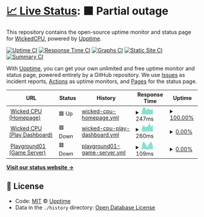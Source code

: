# [📈 Live Status](https://status.wickedcpu.com): <!--live status--> **🟧 Partial outage**

This repository contains the open-source uptime monitor and status page for [WickedCPU](https://wickedcpu.com), powered by [Upptime](https://github.com/upptime/upptime).

[![Uptime CI](https://github.com/koj-co/upptime/workflows/Uptime%20CI/badge.svg)](https://github.com/koj-co/upptime/actions?query=workflow%3A%22Uptime+CI%22)
[![Response Time CI](https://github.com/koj-co/upptime/workflows/Response%20Time%20CI/badge.svg)](https://github.com/koj-co/upptime/actions?query=workflow%3A%22Response+Time+CI%22)
[![Graphs CI](https://github.com/koj-co/upptime/workflows/Graphs%20CI/badge.svg)](https://github.com/koj-co/upptime/actions?query=workflow%3A%22Graphs+CI%22)
[![Static Site CI](https://github.com/koj-co/upptime/workflows/Static%20Site%20CI/badge.svg)](https://github.com/koj-co/upptime/actions?query=workflow%3A%22Static+Site+CI%22)
[![Summary CI](https://github.com/koj-co/upptime/workflows/Summary%20CI/badge.svg)](https://github.com/koj-co/upptime/actions?query=workflow%3A%22Summary+CI%22)

With [Upptime](https://upptime.js.org), you can get your own unlimited and free uptime monitor and status page, powered entirely by a GitHub repository. We use [Issues](https://github.com/upptime/upptime/issues) as incident reports, [Actions](https://github.com/empmdk/upptime/actions) as uptime monitors, and [Pages](https://status.wickedcpu.com) for the status page.

<!--start: status pages-->
<!-- This summary is generated by Upptime (https://github.com/upptime/upptime) -->
<!-- Do not edit this manually, your changes will be overwritten -->
<!-- prettier-ignore -->
| URL | Status | History | Response Time | Uptime |
| --- | ------ | ------- | ------------- | ------ |
| <img alt="" src="https://icons.duckduckgo.com/ip3/null.ico" height="13"> [Wicked CPU (Homepage)](wickedcpu.com) | 🟩 Up | [wicked-cpu-homepage.yml](https://github.com/WickedCPU/upptime/commits/HEAD/history/wicked-cpu-homepage.yml) | <details><summary><img alt="Response time graph" src="./graphs/wicked-cpu-homepage/response-time-week.png" height="20"> 247ms</summary><br><a href="https://status.wickedcpu.com/history/wicked-cpu-homepage"><img alt="Response time 383" src="https://img.shields.io/endpoint?url=https%3A%2F%2Fraw.githubusercontent.com%2FWickedCPU%2Fupptime%2FHEAD%2Fapi%2Fwicked-cpu-homepage%2Fresponse-time.json"></a><br><a href="https://status.wickedcpu.com/history/wicked-cpu-homepage"><img alt="24-hour response time 233" src="https://img.shields.io/endpoint?url=https%3A%2F%2Fraw.githubusercontent.com%2FWickedCPU%2Fupptime%2FHEAD%2Fapi%2Fwicked-cpu-homepage%2Fresponse-time-day.json"></a><br><a href="https://status.wickedcpu.com/history/wicked-cpu-homepage"><img alt="7-day response time 247" src="https://img.shields.io/endpoint?url=https%3A%2F%2Fraw.githubusercontent.com%2FWickedCPU%2Fupptime%2FHEAD%2Fapi%2Fwicked-cpu-homepage%2Fresponse-time-week.json"></a><br><a href="https://status.wickedcpu.com/history/wicked-cpu-homepage"><img alt="30-day response time 299" src="https://img.shields.io/endpoint?url=https%3A%2F%2Fraw.githubusercontent.com%2FWickedCPU%2Fupptime%2FHEAD%2Fapi%2Fwicked-cpu-homepage%2Fresponse-time-month.json"></a><br><a href="https://status.wickedcpu.com/history/wicked-cpu-homepage"><img alt="1-year response time 249" src="https://img.shields.io/endpoint?url=https%3A%2F%2Fraw.githubusercontent.com%2FWickedCPU%2Fupptime%2FHEAD%2Fapi%2Fwicked-cpu-homepage%2Fresponse-time-year.json"></a></details> | <details><summary><a href="https://status.wickedcpu.com/history/wicked-cpu-homepage">100.00%</a></summary><a href="https://status.wickedcpu.com/history/wicked-cpu-homepage"><img alt="All-time uptime 99.90%" src="https://img.shields.io/endpoint?url=https%3A%2F%2Fraw.githubusercontent.com%2FWickedCPU%2Fupptime%2FHEAD%2Fapi%2Fwicked-cpu-homepage%2Fuptime.json"></a><br><a href="https://status.wickedcpu.com/history/wicked-cpu-homepage"><img alt="24-hour uptime 100.00%" src="https://img.shields.io/endpoint?url=https%3A%2F%2Fraw.githubusercontent.com%2FWickedCPU%2Fupptime%2FHEAD%2Fapi%2Fwicked-cpu-homepage%2Fuptime-day.json"></a><br><a href="https://status.wickedcpu.com/history/wicked-cpu-homepage"><img alt="7-day uptime 100.00%" src="https://img.shields.io/endpoint?url=https%3A%2F%2Fraw.githubusercontent.com%2FWickedCPU%2Fupptime%2FHEAD%2Fapi%2Fwicked-cpu-homepage%2Fuptime-week.json"></a><br><a href="https://status.wickedcpu.com/history/wicked-cpu-homepage"><img alt="30-day uptime 100.00%" src="https://img.shields.io/endpoint?url=https%3A%2F%2Fraw.githubusercontent.com%2FWickedCPU%2Fupptime%2FHEAD%2Fapi%2Fwicked-cpu-homepage%2Fuptime-month.json"></a><br><a href="https://status.wickedcpu.com/history/wicked-cpu-homepage"><img alt="1-year uptime 100.00%" src="https://img.shields.io/endpoint?url=https%3A%2F%2Fraw.githubusercontent.com%2FWickedCPU%2Fupptime%2FHEAD%2Fapi%2Fwicked-cpu-homepage%2Fuptime-year.json"></a></details>
| <img alt="" src="https://icons.duckduckgo.com/ip3/null.ico" height="13"> [Wicked CPU (Play Dashboard)](play.wickedcpu.com) | 🟥 Down | [wicked-cpu-play-dashboard.yml](https://github.com/WickedCPU/upptime/commits/HEAD/history/wicked-cpu-play-dashboard.yml) | <details><summary><img alt="Response time graph" src="./graphs/wicked-cpu-play-dashboard/response-time-week.png" height="20"> 260ms</summary><br><a href="https://status.wickedcpu.com/history/wicked-cpu-play-dashboard"><img alt="Response time 267" src="https://img.shields.io/endpoint?url=https%3A%2F%2Fraw.githubusercontent.com%2FWickedCPU%2Fupptime%2FHEAD%2Fapi%2Fwicked-cpu-play-dashboard%2Fresponse-time.json"></a><br><a href="https://status.wickedcpu.com/history/wicked-cpu-play-dashboard"><img alt="24-hour response time 311" src="https://img.shields.io/endpoint?url=https%3A%2F%2Fraw.githubusercontent.com%2FWickedCPU%2Fupptime%2FHEAD%2Fapi%2Fwicked-cpu-play-dashboard%2Fresponse-time-day.json"></a><br><a href="https://status.wickedcpu.com/history/wicked-cpu-play-dashboard"><img alt="7-day response time 260" src="https://img.shields.io/endpoint?url=https%3A%2F%2Fraw.githubusercontent.com%2FWickedCPU%2Fupptime%2FHEAD%2Fapi%2Fwicked-cpu-play-dashboard%2Fresponse-time-week.json"></a><br><a href="https://status.wickedcpu.com/history/wicked-cpu-play-dashboard"><img alt="30-day response time 265" src="https://img.shields.io/endpoint?url=https%3A%2F%2Fraw.githubusercontent.com%2FWickedCPU%2Fupptime%2FHEAD%2Fapi%2Fwicked-cpu-play-dashboard%2Fresponse-time-month.json"></a><br><a href="https://status.wickedcpu.com/history/wicked-cpu-play-dashboard"><img alt="1-year response time 263" src="https://img.shields.io/endpoint?url=https%3A%2F%2Fraw.githubusercontent.com%2FWickedCPU%2Fupptime%2FHEAD%2Fapi%2Fwicked-cpu-play-dashboard%2Fresponse-time-year.json"></a></details> | <details><summary><a href="https://status.wickedcpu.com/history/wicked-cpu-play-dashboard">0.00%</a></summary><a href="https://status.wickedcpu.com/history/wicked-cpu-play-dashboard"><img alt="All-time uptime 64.81%" src="https://img.shields.io/endpoint?url=https%3A%2F%2Fraw.githubusercontent.com%2FWickedCPU%2Fupptime%2FHEAD%2Fapi%2Fwicked-cpu-play-dashboard%2Fuptime.json"></a><br><a href="https://status.wickedcpu.com/history/wicked-cpu-play-dashboard"><img alt="24-hour uptime 0.00%" src="https://img.shields.io/endpoint?url=https%3A%2F%2Fraw.githubusercontent.com%2FWickedCPU%2Fupptime%2FHEAD%2Fapi%2Fwicked-cpu-play-dashboard%2Fuptime-day.json"></a><br><a href="https://status.wickedcpu.com/history/wicked-cpu-play-dashboard"><img alt="7-day uptime 0.00%" src="https://img.shields.io/endpoint?url=https%3A%2F%2Fraw.githubusercontent.com%2FWickedCPU%2Fupptime%2FHEAD%2Fapi%2Fwicked-cpu-play-dashboard%2Fuptime-week.json"></a><br><a href="https://status.wickedcpu.com/history/wicked-cpu-play-dashboard"><img alt="30-day uptime 1.38%" src="https://img.shields.io/endpoint?url=https%3A%2F%2Fraw.githubusercontent.com%2FWickedCPU%2Fupptime%2FHEAD%2Fapi%2Fwicked-cpu-play-dashboard%2Fuptime-month.json"></a><br><a href="https://status.wickedcpu.com/history/wicked-cpu-play-dashboard"><img alt="1-year uptime 0.00%" src="https://img.shields.io/endpoint?url=https%3A%2F%2Fraw.githubusercontent.com%2FWickedCPU%2Fupptime%2FHEAD%2Fapi%2Fwicked-cpu-play-dashboard%2Fuptime-year.json"></a></details>
| <img alt="" src="https://icons.duckduckgo.com/ip3/null.ico" height="13"> [Playground01 (Game Server)](pg01.wickedcpu.com) | 🟥 Down | [playground01-game-server.yml](https://github.com/WickedCPU/upptime/commits/HEAD/history/playground01-game-server.yml) | <details><summary><img alt="Response time graph" src="./graphs/playground01-game-server/response-time-week.png" height="20"> 109ms</summary><br><a href="https://status.wickedcpu.com/history/playground01-game-server"><img alt="Response time 105" src="https://img.shields.io/endpoint?url=https%3A%2F%2Fraw.githubusercontent.com%2FWickedCPU%2Fupptime%2FHEAD%2Fapi%2Fplayground01-game-server%2Fresponse-time.json"></a><br><a href="https://status.wickedcpu.com/history/playground01-game-server"><img alt="24-hour response time 65" src="https://img.shields.io/endpoint?url=https%3A%2F%2Fraw.githubusercontent.com%2FWickedCPU%2Fupptime%2FHEAD%2Fapi%2Fplayground01-game-server%2Fresponse-time-day.json"></a><br><a href="https://status.wickedcpu.com/history/playground01-game-server"><img alt="7-day response time 109" src="https://img.shields.io/endpoint?url=https%3A%2F%2Fraw.githubusercontent.com%2FWickedCPU%2Fupptime%2FHEAD%2Fapi%2Fplayground01-game-server%2Fresponse-time-week.json"></a><br><a href="https://status.wickedcpu.com/history/playground01-game-server"><img alt="30-day response time 104" src="https://img.shields.io/endpoint?url=https%3A%2F%2Fraw.githubusercontent.com%2FWickedCPU%2Fupptime%2FHEAD%2Fapi%2Fplayground01-game-server%2Fresponse-time-month.json"></a><br><a href="https://status.wickedcpu.com/history/playground01-game-server"><img alt="1-year response time 107" src="https://img.shields.io/endpoint?url=https%3A%2F%2Fraw.githubusercontent.com%2FWickedCPU%2Fupptime%2FHEAD%2Fapi%2Fplayground01-game-server%2Fresponse-time-year.json"></a></details> | <details><summary><a href="https://status.wickedcpu.com/history/playground01-game-server">0.00%</a></summary><a href="https://status.wickedcpu.com/history/playground01-game-server"><img alt="All-time uptime 65.22%" src="https://img.shields.io/endpoint?url=https%3A%2F%2Fraw.githubusercontent.com%2FWickedCPU%2Fupptime%2FHEAD%2Fapi%2Fplayground01-game-server%2Fuptime.json"></a><br><a href="https://status.wickedcpu.com/history/playground01-game-server"><img alt="24-hour uptime 0.00%" src="https://img.shields.io/endpoint?url=https%3A%2F%2Fraw.githubusercontent.com%2FWickedCPU%2Fupptime%2FHEAD%2Fapi%2Fplayground01-game-server%2Fuptime-day.json"></a><br><a href="https://status.wickedcpu.com/history/playground01-game-server"><img alt="7-day uptime 0.00%" src="https://img.shields.io/endpoint?url=https%3A%2F%2Fraw.githubusercontent.com%2FWickedCPU%2Fupptime%2FHEAD%2Fapi%2Fplayground01-game-server%2Fuptime-week.json"></a><br><a href="https://status.wickedcpu.com/history/playground01-game-server"><img alt="30-day uptime 1.38%" src="https://img.shields.io/endpoint?url=https%3A%2F%2Fraw.githubusercontent.com%2FWickedCPU%2Fupptime%2FHEAD%2Fapi%2Fplayground01-game-server%2Fuptime-month.json"></a><br><a href="https://status.wickedcpu.com/history/playground01-game-server"><img alt="1-year uptime 0.00%" src="https://img.shields.io/endpoint?url=https%3A%2F%2Fraw.githubusercontent.com%2FWickedCPU%2Fupptime%2FHEAD%2Fapi%2Fplayground01-game-server%2Fuptime-year.json"></a></details>

<!--end: status pages-->

[**Visit our status website →**](https://status.wickedcpu.com)

## 📄 License

- Code: [MIT](./LICENSE) © [Upptime](https://upptime.js.org)
- Data in the `./history` directory: [Open Database License](https://opendatacommons.org/licenses/odbl/1-0/)
